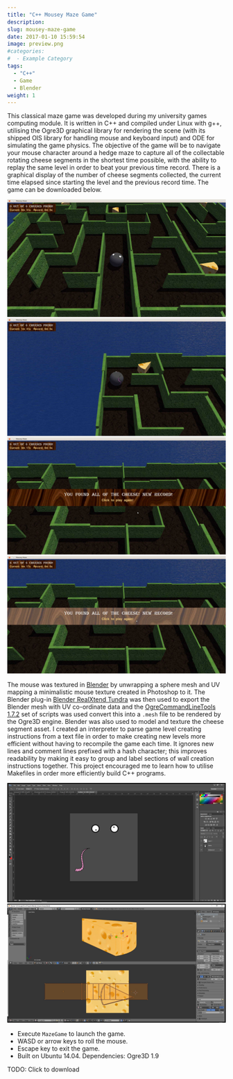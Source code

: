 ```yaml
---
title: "C++ Mousey Maze Game"
description:
slug: mousey-maze-game
date: 2017-01-10 15:59:54
image: preview.png
#categories:
#  - Example Category
tags:
  - "C++"
  - Game
  - Blender
weight: 1
---
```


This classical maze game was developed during my university games computing module. It is written in C++ and compiled
under Linux with g++, utilising the Ogre3D graphical library for rendering the scene (with its shipped OIS library for
handling mouse and keyboard input) and ODE for simulating the game physics. The objective of the game will be to
navigate your mouse character around a hedge maze to capture all of the collectable rotating cheese segments in the
shortest time possible, with the ability to replay the same level in order to beat your previous time record. There is a
graphical display of the number of cheese segments collected, the current time elapsed since starting the level and the
previous record time. The game can be downloaded below.

![Initial game launch](frame.jpg) ![Player character in top left corner of the maze](frame2.jpg)
![Winning screen](frame3.jpg) ![Hovering the mouse over the replay button](frame4.jpg)

The mouse was textured in [Blender](https://www.blender.org/) by unwrapping a sphere mesh and UV mapping a minimalistic
mouse texture created in Photoshop to it. The Blender
plug-in [Blender RealXtend Tundra](https://bitbucket.org/iboshkov/blender2ogre) was then used to export the Blender mesh
with UV co-ordinate data and
the [OgreCommandLineTools 1.7.2](https://sourceforge.net/projects/ogre/files/ogre-tools/1.7.2/OgreCommandLineTools_1.7.2.zip)
set of scripts was used convert this into a `.mesh` file to be rendered by the Ogre3D engine. Blender was also used to
model and texture the cheese segment asset. I created an interpreter to parse game level creating instructions from a
text file in order to make creating new levels more efficient without having to recompile the game each time. It ignores
new lines and comment lines prefixed with a hash character; this improves readability by making it easy to group and
label sections of wall creation instructions together. This project encouraged me to learn how to utilise Makefiles in
order more efficiently build C++ programs.

![Mouse texture in Photoshop](frame5.jpg) ![Cheese texture UV mapped to the cheese segment mesh in Blender](frame6.jpg)

- Execute `MazeGame` to launch the game.
- WASD or arrow keys to roll the mouse.
- Escape key to exit the game.
- Built on Ubuntu 14.04. Dependencies: Ogre3D 1.9

TODO: Click to download